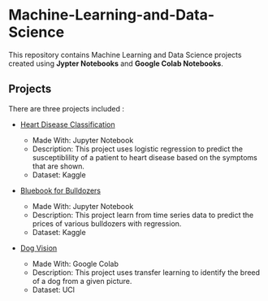 # Machine-Learning-and-Data-Science

This repository contains Machine Learning and Data Science projects created using **Jypter Notebooks** and  **Google Colab Notebooks**.


## Projects

There are three projects included :

* [Heart Disease Classification](https://github.com/AamirSheikh00/Machine_Learning_and_Data_Science/tree/main/Jupyter%20Notebooks/End-to-End%20Heart%20Disease%20Classification)
    * Made With: Jupyter Notebook
    * Description: This project uses logistic regression to predict the susceptiblility of a patient to heart disease based on the symptoms that are shown.
    * Dataset: Kaggle

* [Bluebook for Bulldozers](https://github.com/AamirSheikh00/Machine_Learning_and_Data_Science/tree/main/Jupyter%20Notebooks/End-to-End%20Bulldozer%20Price%20Regression)
    * Made With: Jupyter Notebook
    * Description: This project learn from time series data to predict the prices of various bulldozers with regression.
    * Dataset: Kaggle

* [Dog Vision](https://github.com/AamirSheikh00/Machine_Learning_and_Data_Science/tree/main/Jupyter%20Notebooks/Dog%20Vision)
    * Made With: Google Colab 
    * Description: This project uses transfer learning to identify the breed of a dog from a given picture. 
    * Dataset: UCl
    
